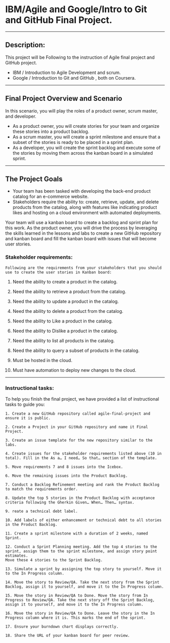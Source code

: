 # IBM/Agile and Google/Intro to Git and GitHub Final Project.
---
## Description:
This project will be Following to the instruction of Agile final project and GitHub project.
* IBM / Introduction to Agile Development and scrum.
* Google / Introduction to Git and GitHub , both on Coursera.
  
---

## Final Project Overview and Scenario
  In this scenario, you will play the roles of a product owner, scrum master, and developer.
* As a product owner, you will create stories for your team and organize these stories into a product backlog.
* As a scrum master, you will create a sprint milestone and ensure that a subset of the stories is ready to be placed in a sprint plan.
* As a developer, you will create the sprint backlog and execute some of the stories by moving them across the kanban board in a simulated sprint.

----

## The Project Goals
  * Your team has been tasked with developing the back-end product catalog for an e-commerce website.
  * Stakeholders require the ability to: create, retrieve, update, and delete products from the catalog, along with features like indicating product likes and hosting on a cloud environment with automated deployments.  
  
  Your team will use a kanban board to create a backlog and sprint plan for this work. As the product owner, you will drive the process by leveraging the skills learned in the lessons and labs to create a new GitHub repository and kanban board and fill the kanban board with issues that will become user stories.  
    
  ### Stakeholder requirements:
  
    Following are the requirements from your stakeholders that you should use to create the user stories in Kanban board:
    
  1.  Need the ability to create a product in the catalog.  
    
  2.  Need the ability to retrieve a product from the catalog.  
    
  3.  Need the ability to update a product in the catalog.  
    
  4. Need the ability to delete a product from the catalog.  
    
  5. Need the ability to Like a product in the catalog.  
    
  6. Need the ability to Dislike a product in the catalog.  
    
  7. Need the ability to list all products in the catalog.
  
  8. Need the ability to query a subset of products in the catalog.  
    
  9. Must be hosted in the cloud.  
    
  10. Must have automation to deploy new changes to the cloud.

  ---
  
  ### Instructional tasks:  
  
   To help you finish the final project, we have provided a list of instructional tasks to guide you:  
  
    1. Create a new GitHub repository called agile-final-project and ensure it is public.
       
    2. Create a Project in your GitHub repository and name it Final Project.  
      
    3. Create an issue template for the new repository similar to the labs.  
      
    4. Create issues for the stakeholder requirements listed above (10 in total). Fill in the As a… I need… So that… section of the template.  
      
    5. Move requirements 7 and 8 issues into the Icebox.
      
    6. Move the remaining issues into the Product Backlog.  
      
    7. Conduct a Backlog Refinement meeting and rank the Product Backlog to match the requirements order.  
      
    8. Update the top 5 stories in the Product Backlog with acceptance criteria following the Gherkin Given… When… Then… syntax.  
      
    9. reate a technical debt label.  
      
    10. Add labels of either enhancement or technical debt to all stories in the Product Backlog.  
      
    11. Create a sprint milestone with a duration of 2 weeks, named Sprint.
      
    12. Conduct a Sprint Planning meeting. Add the top 4 stories to the sprint, assign them to the sprint milestone, and assign story point estimates.  
    Move these 4 stories to the Sprint Backlog.  
      
    13. Simulate a sprint by assigning the top story to yourself. Move it to the In Progress column.  
    
    14. Move the story to Review/QA. Take the next story from the Sprint Backlog, assign it to yourself, and move it to the In Progress column.
      
    15. Move the story in Review/QA to Done. Move the story from In Progress to Review/QA. Take the next story off the Sprint Backlog,  
    assign it to yourself, and move it to the In Progress column.  
      
    16. Move the story in Review/QA to Done. Leave the story in the In Progress column where it is. This marks the end of the sprint.  
      
    17. Ensure your burndown chart displays correctly.  
      
    18. Share the URL of your kanban board for peer review.  
  
  
  

